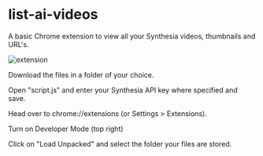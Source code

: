 # list-ai-videos
A basic Chrome extension to view all your Synthesia videos, thumbnails and URL's.

![extension](https://i.ibb.co/4fhQt4h/Screenshot-2022-08-04-161000.png)

Download the files in a folder of your choice.

Open "script.js" and enter your Synthesia API key where specified and save.

Head over to chrome://extensions (or Settings > Extensions).

Turn on Developer Mode (top right)

Click on "Load Unpacked" and select the folder your files are stored.
